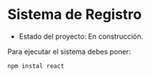 <h1> Sistema de Registro</h1>

- Estado del proyecto: En construcción.

Para ejecutar el sistema debes poner:

```npm instal react```
